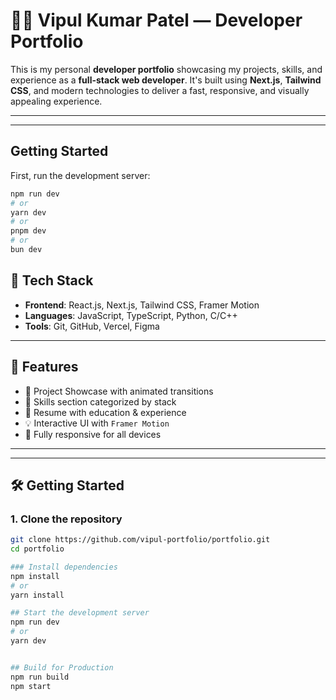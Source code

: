 
# 🧑‍💻 Vipul Kumar Patel — Developer Portfolio

This is my personal **developer portfolio** showcasing my projects, skills, and experience as a **full-stack web developer**. It's built using **Next.js**, **Tailwind CSS**, and modern technologies to deliver a fast, responsive, and visually appealing experience.

---

<!-- ## 🚀 Live Demo
 ![Portfolio Demo](Portfoliodemo.gif)
 ---
🌐 [Visit Portfolio]([https://your-live-link.com](https://vipul99999.github.io/Vipul_Portfolio/))  
📫 [Email me](mailto:vipul20020308@gmail.com) -->

---
## Getting Started

First, run the development server:

```bash
npm run dev
# or
yarn dev
# or
pnpm dev
# or
bun dev
```

## 🧰 Tech Stack

- **Frontend**: React.js, Next.js, Tailwind CSS, Framer Motion
- **Languages**: JavaScript, TypeScript, Python, C/C++
- **Tools**: Git, GitHub, Vercel, Figma

---

## 🧩 Features

- 💼 Project Showcase with animated transitions
- 🧠 Skills section categorized by stack
- 📜 Resume with education & experience
- 💡 Interactive UI with `Framer Motion`
- 📱 Fully responsive for all devices
---



---

## 🛠️ Getting Started

### 1. Clone the repository

```bash
git clone https://github.com/vipul-portfolio/portfolio.git
cd portfolio

### Install dependencies
npm install
# or
yarn install

## Start the development server
npm run dev
# or
yarn dev


## Build for Production
npm run build
npm start
